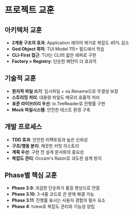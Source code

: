 # 프로젝트 교훈

## 아키텍처 교훈
- **2계층 구조의 효과**: Application 레이어 제거로 복잡도 45% 감소
- **God Object 회피**: TUI Model 115+ 필드에서 학습
- **CLI-First 접근**: TUI는 CLI의 얇은 래퍼로 구현
- **Factory > Registry**: 단순한 패턴이 더 효과적

## 기술적 교훈
- **원자적 파일 쓰기**: 임시파일 + os.Rename으로 무결성 보장
- **스트리밍 처리**: 대용량 파일도 메모리 효율적 처리
- **표준 라이브러리 우선**: io.TeeReader로 진행률 구현
- **Mock 파일시스템**: 안전한 테스트 환경 구축

## 개발 프로세스
- **TDD 효과**: 안전한 리팩토링과 높은 신뢰성
- **구조/행동 분리**: 깨끗한 커밋 히스토리
- **계획 우선**: 구현 전 설계 문서화의 중요성
- **복잡도 관리**: Occam's Razor로 과도한 설계 방지

## Phase별 핵심 교훈
- **Phase 3.9**: 과감한 단순화가 품질 향상으로 연결
- **Phase 3.10**: 3-4줄 코드로 큰 문제 해결 가능
- **Phase 3.11**: 진행률 표시는 사용자 경험의 필수 요소
- **Phase 4**: tview로 복잡도 관리와 기능성 양립
